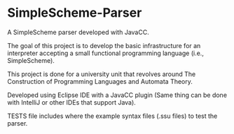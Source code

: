 # SimpleScheme-Parser
A SimpleScheme parser developed with JavaCC.

The goal of this project is to develop the basic infrastructure for an interpreter
accepting a small functional programming language (i.e., SimpleScheme).

This project is done for a university unit that revolves around The Construction of Programming Languages and Automata Theory.

Developed using Eclipse IDE with a JavaCC plugin (Same thing can be done with IntelliJ or other IDEs that support Java).

TESTS file includes where the example syntax files (.ssu files) to test the parser.
